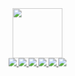 <div id="header" align="center">
  <img src="https://media.giphy.com/media/Nx0rz3jtxtEre/giphy.gif" width="100"/>
</div>

<div id="badges" align="center">
  <a href="https://www.linkedin.com/in/adriano-kim-2a6255228/">
    <img src="https://img.shields.io/badge/LinkedIn-0077B5?style=for-the-badge&logo=linkedin&logoColor=white"/>
  </a>
  <a href="https://www.instagram.com/kimzeraaa/">
    <img src="https://img.shields.io/badge/Instagram-E4405F?style=for-the-badge&logo=instagram&logoColor=white"/>
  </a>
  <a href="https://www.facebook.com/adriano.kim.35">
    <img src="https://img.shields.io/badge/Facebook-1877F2?style=for-the-badge&logo=facebook&logoColor=white"/>
  </a>
  <a href="https://discordapp.com/users/317102826398547970/">
    <img src="https://img.shields.io/badge/Discord-5865F2?style=for-the-badge&logo=discord&logoColor=white"/>
  </a>
  <a href="https://steamcommunity.com/profiles/76561198022161657">
    <img src="https://img.shields.io/badge/Steam-000000?style=for-the-badge&logo=steam&logoColor=white"/>
  </a>
  <a href="https://overwatch.blizzard.com/pt-br/career/pc/kimzerapqp-1745/">
    <img src="https://img.shields.io/badge/Battle.net-000?style=for-the-badge&logo=battle.net&logoColor=148EFF"/>
  </a>  
</div>

<div id="counter" align="center">
<img src="https://komarev.com/ghpvc/?username=AdrianoHKim&style=flat-square&color=blue" alt=""/>
</div>
